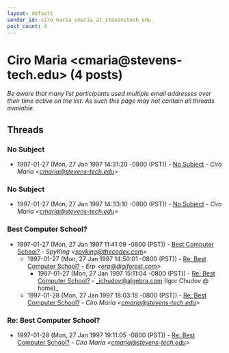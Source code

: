 ```yaml
---
layout: default
sender_id: ciro_maria_cmaria_at_stevenstech_edu_
post_count: 4
---
```


# Ciro Maria <cmaria<span>@</span>stevens-tech.edu> (4 posts)

_Be aware that many list participants used multiple email addresses over their time active on the list. As such this page may not contain all threads available._

## Threads

### No Subject
+ 1997-01-27 (Mon, 27 Jan 1997 14:31:20 -0800 (PST)) - [No Subject](/archive/1997/01/91636c302119c282f9cd42c6add0a22d33db2a3efd12b8f5d2bbe2a75efec3d5) - _Ciro Maria \<cmaria@stevens-tech.edu\>_

### No Subject
+ 1997-01-27 (Mon, 27 Jan 1997 14:33:10 -0800 (PST)) - [No Subject](/archive/1997/01/6b8a8cb7cd305242d3385338a274aa9898c0b523fde4fc072afaed18ffc22adc) - _Ciro Maria \<cmaria@stevens-tech.edu\>_

### Best Computer School?
+ 1997-01-27 (Mon, 27 Jan 1997 11:41:09 -0800 (PST)) - [Best Computer School?](/archive/1997/01/17c1c8464ac5e426841d9a16f622486d0f341843760cf4240536d247d210b236) - _SpyKing \<spyking@thecodex.com\>_
  + 1997-01-27 (Mon, 27 Jan 1997 14:50:01 -0800 (PST)) - [Re: Best Computer School?](/archive/1997/01/47d758f0b16f73e48c5d9149496aea3d36bc7701476efd517a3343f9f4e8e8a0) - _Erp \<erp@digiforest.com\>_
    + 1997-01-27 (Mon, 27 Jan 1997 15:11:04 -0800 (PST)) - [Re: Best Computer School?](/archive/1997/01/e003aa14556cf539b785b3f44a9542fdfd8ea19dcc2978ec3fbc2ea1195ad5e1) - _ichudov@algebra.com (Igor Chudov @ home)_
  + 1997-01-28 (Mon, 27 Jan 1997 18:03:18 -0800 (PST)) - [Re: Best Computer School?](/archive/1997/01/4e386c1198b5bda5ce0067a40ff21165a5a72569c097e90c679acfba810a4aef) - _Ciro Maria \<cmaria@stevens-tech.edu\>_

### Re: Best Computer School?
+ 1997-01-28 (Mon, 27 Jan 1997 19:11:05 -0800 (PST)) - [Re: Best Computer School?](/archive/1997/01/b9822be5552301e685652a14487a2b9af9aede215a5186e217310f4654f2692d) - _Ciro Maria \<cmaria@stevens-tech.edu\>_

